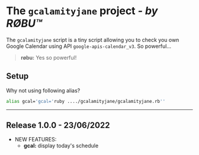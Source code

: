 # The `gcalamityjane` project *- by R&Oslash;BU&trade;*

The `gcalamityjane` script is a tiny script allowing you to check you own Google Calendar using API `google-apis-calendar_v3`. So powerful...
>**r&oslash;bu:** Yes so powerful!

## Setup

Why not using following alias?

```bash
alias gcal='gcal='ruby ..../gcalamityjane/gcalamityjane.rb''
```

***

## Release 1.0.0 - 23/06/2022

* NEW FEATURES:
  * **gcal:** display today's schedule
